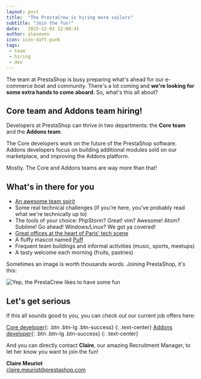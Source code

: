 ```yaml
---
layout: post
title:  "The PrestaCrew is hiring more sailors"
subtitle: "Join the fun!"
date:   2015-12-01 12:00:41
author: alexeven
icon: icon-daft-punk
tags:
 - team
 - hiring
 - dev
---
```


The team at PrestaShop is busy preparing what's ahead for our e-commerce boat and community. There's a lot coming and **we're looking for some extra hands to come aboard**. So, what's this all about?

## Core team and Addons team hiring!

Developers at PrestaShop can thrive in two departments: the **Core team** and the **Addons team**.

The Core developers work on the future of the PrestaShop software.
<br>Addons developers focus on building additional modules sold on our marketplace, and improving the Addons platform.

Mostly. The Core and Addons teams are way more than that!


## What's in there for you

* [An awesome team spirit](https://www.instagram.com/prestacrew/)
* Some real technical challenges (if you're here, you've probably read what we're technically up to)
* The tools of your choice: PhpStorm? Great! vim? Awesome! Atom? Sublime! Go ahead! Windows/Linux? We got ya covered!
* [Great offices at the heart of Paris' tech scene](http://www.officelovin.com/2015/07/27/an-exclusive-tour-of-prestashops-hip-paris-headquarters/)
* A fluffy mascot named [Puff](https://twitter.com/puff_life)
* Frequent team buildings and informal activities (music, sports, meetups)
* A tasty welcome each morning (fruits, pastries)

Sometimes an image is worth thousands words. Joining PrestaShop, it's this:

![Yep, the PrestaCrew likes to have some fun](/assets/images/2015/12/prestacrew_hiring.png)


## Let's get serious

If this all sounds good to you, you can check out our current job offers here:

[Core developer](https://www.prestashop.com/en/careers#core-developer-mf){: .btn .btn-lg .btn-success}
{: .text-center}
[Addons developer](https://prestashop.profilsearch.com/recrute/fo_annonce_voir.php?id=544){: .btn .btn-lg .btn-success}
{: .text-center}

And you can directly contact **Claire**, our amazing Recruitment Manager, to let her know you want to join the fun!

**Claire Meuriot**
<br><a href="mailto:claire.meuriot@prestashop.com">claire.meuriot@prestashop.com</a>





